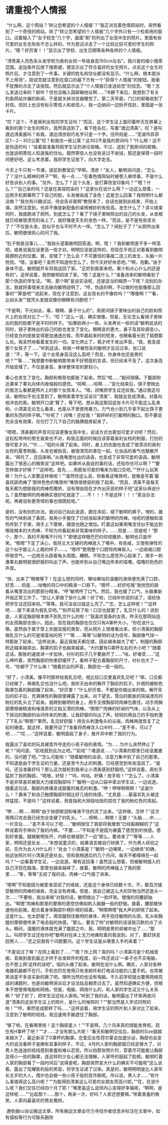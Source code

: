 # 请重视个人情报

 “什么啊，这个网站？‘转让您希望的个人情报’？”我正浏览着色情网站时，突然看到了一个奇怪的网站。除了“转让您希望的个人情报”几个字外只有一个检索用的窗口。试着输入了“女子校生”几个字，画面“刷”的列出了女高中生的照片。里面有些可爱的女生也有些不怎么样的。作为尝试点击了一个比较比较可爱的学生的照片。“嗯？好厉害！！”显示出了学校、出生日期等各种各样的个人情报。

“清秀美人亮色系头发学校为奥利女校一年级身高150cm左右”。我兴奋的缩小搜索范围。追加条件后按下搜索键，便显示出了符合喜好的女生照片。点击这个女生的照片后，才注意到了一件事。关键的姓名和住址都没有显示。“什么啊，根本就派不上用场”。刚说完就注意到在窗口的最下方有一个“获得个人情报”的按钮。我毫不犹豫的点击了该按钮。然后就显示出了“个人情报已发送给您”的信息。“嗯？怎么发送过来的？邮件？但也没输入国邮箱地址啊……”冷静下来后，我想到了有关钓鱼网站诈骗的新闻，于是就关掉浏览器睡觉了。第二天早晨，门口的邮箱收到了封信。信封上也没有标示寄信人和收信人，我一边纳闷一边拆开信封，里面是一张卡片。

“哎？这个，不是奥利女校的学生证吗？”而且，这个学生证上面印着昨天在屏幕上看到的那个女生的照片。竟然真送到了，看下姓名栏，写着“渡边清美”。哎？是叫渡边清美酱吗？和我，渡边清彦刚巧名字只差一个字。住所则是……“芜湖市菲菲区1－2－302公寓”哎？和我住一栋公寓？这302不是我的房间吗？“什么啊！这不是伪造的吗！”说着就准备将假学生证扔进垃圾桶。不过，送到了我房间的邮箱，也就说明寄信人知道我的住址。既然寄信人也没有说过不收钱，那还是保管一段时间更好吧。这么考虑着，我将学生证放下，向大学走去。

今天上午只有一节课。提前到教室后“早啊，清彦！”友人，敏明询问道，“怎么了？没什么精神的样子”“啊，有一点……”在看色情网站时被卷入麻烦事，不是什么好告诉别人的事。“另外，怎么了？这个头发，是打算改变印象吗？”“嗯？什么？”“自己染的吗？还是在美容院染的？”这家伙在说什么啊？一边这么想着，一边用手机屏幕照了下自己的脸，头发被染成了金色！这是怎么回事？我明明什么都没做？“我也有兴趣试试，待会告诉我啊”教授来了，会话也就到此结束，开始上课。突然注意到，也并不像是新配备的桌椅微妙的有些高。发生什么了？讲义结束同时，我就跑进了厕所。到底怎么了？看了下镜子里映照出的自己的头发，从发根就已经被很漂亮的染上了。就好像是天生的发色一样。“而且，是不是有些变长了？”不仅是头发。脸似乎也与平时不大一样。“怎么了？闹肚子了？”从厕所出来后，敏明便很担心的问了我。

“肚子倒是没事儿……”我抬头望着敏明回答道。啊，喂！？我和敏明差不多一样高吧。或者说我应该更高一些才对。明明应该是这样的，但现在平视正对着看到敏明肩膀附近的位置。我，变矮了？怎么会？不可置信的事接二连三的发生，头脑一片恍惚。“喂，没事吧？虽然不知道你怎么了，但今天好好休息吧。”“啊，抱歉。”由于身体不适，敏明就开车将我送回了家。“正好到我家来吧。果汁和点心什么的还是有的”。这样说着，我把敏明招进了家。“嗯？这是什么？”准备进来的敏明看到了那个伪造的学生证。“啊，那个啊”是说实话呢，还是适当的糊弄一下呢？没别的办法，我就将事情来龙去脉向敏明说明了。“哼，伪造的啊，不过做的也挺像那么回事的”“算是吧”“说起来，现在才注意到，这女孩长的不像你吗？”“哪像啊？”“看，比如头发”“就凭头发就说像你眼睛有问题吧？”

“不是啊，不光如此，看，眼睛、鼻子什么的”。用房间镜子里映出的自己的脸和照片上的女孩对比了一下。“哎？”这么一说，确实很像。但是，无论怎么看镜子里映出的我的脸都不是平时的样子。“如果脸再小一些，头发再长一些的话”敏明说话的同时，镜子里映出的自己的脸也发生了变化。眼睛变的更大，鼻子及其轮廓变小。已经变白的皮肤变得更加通透白皙。而早晨起来时的短发，也眼看着长到了肩膀那么长。我呆然地看着发生的一切。变化停止了，我才终于发出声音。“我，我变成那个女孩子了……”听到这话，和我一样被惊呆的敏明才反应过来，张口说道：“不，等一下。这个女孩身高没这么高吧？而且，你身体也还是男的吧？”“等……”我想要中断敏明那带来不好预感的言语，但已经来不及了。这次身高开始变矮了。不仅是身高，身体整体变的更较小。

重心也发生了变化。胸部和臀部也膨胀了起来。然后“唔……”股间很痛。下腹部附近袭来了睾丸向体内收缩般的感觉。“哈啊……哈啊……”变化结束后，镜子里映出的我怎么看都是照片上的那个女孩本人。“喂，闭嘴把学生证还给我。”通过我这句话，敏明似乎也注意到了。敏明拿着学生证谈论“清美”，我就会变成清美。对着向他冲去的我，敏明开口道“算了，等下吧。想从我这取回这张卡片可不能这么乱来哟。小清美无论怎么看来，也是从不曾使用暴力，力气也小到几乎拿不起比筷子更重的东西的样子嘛。”“吵死了！闭嘴！还给我！”我砰砰的打敏明的胸口。但不要说完全没有效果，仅仅打了几下自己的胳膊就疼起来了。

“喂喂，清美酱的声音可应该更像女高中生，说话方式也更加可爱才对吧？然后，这松松垮垮的男生装束也不对，和我见面的时候应该穿着奥利女校的制服，打扮的很可爱才对。”“什……”嗞的头痛了起来。同时，身上的衣服也变成了很清凉的奥利女校的夏季制服。头发也被抬高，被很漂亮的束在一起。化妆品的香气也飘散开来。“拜托了，还回来嘛。”从我嘴里吐出的话语，也变成了非常可爱的语调。敏明露出了很恶心的微笑说“这样吧。如果听从我说的事的话，还给你也可以啊？”“要怎样做才好嘛？”“这样吧。首先……用那张可爱的嘴来为我口交吧。”“开什么玩笑嘛！为什么人家要这样做啦！”“虽然你这么说，但看看这嘴唇吧，就像是写着‘最喜欢舔肉棒了’那样色色的嘴唇哟”嘴唇很艳丽的胀了起来。“而且，清美不是每天每天都为想舔我的肉棒而撒娇，没有理由现在才作出厌恶的样子吧”这家伙再说什么？虽然敏明的肉棒确实很好吃就是了……不！！！不是这样！！！“真没办法呢。再被说些更奇怪的事也很困扰呢。”

是的，没有别的办法。我对自己如此说道，跪在床前，褪下敏明的裤子。噌的，雄性的气味刺进了鼻腔。我用小手握住了已经涨起来的敏明的肉棒。咕呢的感触和温热传到了手掌。用手上下摩擦，硬度也随之增加。盯着这如果用嘴含住似乎能达到喉咙根本的大肉棒，不知为何看起来非常美味的样子。……但是……但是呢！“那个，那个，真的不用嘴不行吗？”即使这样眼巴巴的仰视撒娇，敏明也只是坏笑。“嗯嗯”下定了决心，我将又大又硬的肉棒放入了嘴中。有些咸，又很有弹性的这个似乎能让人上瘾的样子……。“嗯哼”使用整个口腔将肉棒吞入。一边收缩口腔呼吸空气，一边用舌头舔着龟头周围。糟糕。不知怎么感觉开心起来了。用手一刺激睾丸敏明就很舒服的叫出了声。也能听到从自己嘴边传来的嗞噜，嗞噜的色色的声音。

“快，出来了”稍微等下！在这么想的同时，嘟咕嘟咕的温暖的液体便充满了口腔，好苦……但是……咕噜的将口中的精液一口吞下。“嗯哼……好好吃哦”我恍惚的舔着从嘴里流出的那部分精液。“呼”敏明呼了口气。然后，我也缓了口气，头脑重新开始正常工作了。“您让人家做了些什么嘛！好了啦，已经听你说的话了，请给快把学生证还回来啦。”“等等。我可没说过就这么完了。”“怎，怎么这样呢！”“这样吧……接下来请为我乳交吧。”“别开玩笑了啦！口交也就罢了，乳交什么的！说到底，人家这胸部根本做不到乳交什么的啦！”我喜欢苗条的女孩，昨天在那网站选的女孩胸部也很小。因此，现在我的胸部也仅仅只有A罩杯大小。“你在说什么哪。虽然由于属于穿上衣服显瘦的类型，而从照片上很难看出来，但小清美的胸部做乳交什么的可是很富裕的吧？”“等……等等”以敏明的话为信号，胸部像气球一样膨胀了起来。“这样说来。最近我每天都在揉，因此越来越大了呢”。制服的胸部附近越来越突出，胸罩的扣子也越来越紧。“大约要有G罩杯左右的大小吧？”随着这话，膨胀的速度进一步加快，衬衫的扣子几乎要崩开了……“咕，好难受……”这么呻吟着，突然胸部的拘束舒缓开了。看样子配合着胸部的尺寸，衬衫也大了一号。“你都干了什么嘛！”随着抗议的声音，胸部也一摇一摇的。

“好了，小清美。像平时那样给我乳交吧，相比较口交更喜欢乳交吧？”嘛，口交都已经做了，再做乳交也没什么吧。我听天由命的解开了胸前的扣子。扑楞的被粉色胸罩包着的胸部蹦了起来。“好厉害！”什么好厉害，不都是你搞出来的嘛。解开背后的扣子后，充满弹性的胸部便裸露了出来。向下望去，雪白的膨胀的简端漂亮的粉红的乳头立了起来。我跨到敏明的身上，用手支撑胸部将肉棒包裹住。动手用胸部摩擦被精液和唾液弄的又粘又滑的肉棒。“嗯嗯?”肉棒的好闻的气味，以及从上下摇动的胸部的谷间传来的刺激，让我舒服的叫出了声。轻轻的用自己的手指刺激了下乳头“啊嗯?”果然，乳交好舒服！用舌头刺激龟头的尖端，肉棒再度恢复了之前的硬度。就这样，我要开动了?准备将肉棒含入口中时……“差不多，可以了吧……”“哎……”这样说着，敏明直起了身子，推开并中断了我的行为。

我露出了喜欢的玩具被意外夺走的小孩子般的表情。“为……为什么突然停止了呢？”询问道。“前戏就到此为止吧。”“前戏”？难道说……“小清美的那里已经湿漉漉的，没问题了吧。”“怎么可能啦！”随着敏明的话语，注意力集中到了自己的那里。不知道是由于学生证的力量，还是至今为止的刺激。已经感觉到有些湿润了。“是吗，还没准备好吗？那么这次就轮到我来让小清美感到舒服吧。”这样说着，用右手猛抓了我的胸部。“唔哦，好软！”“呜，呜咕。好痛！放手啦！”“怎么了。小清美不是非常喜欢被我大力揉捏胸部吗？”敏明一边从口袋中拿出学生证，一边说道。随着这句话，胸部的疼痛变成甜蜜的难忍的刺激。“咿！咿呀啊啊啊！”这是什么！？袭来了和自己触摸胸部时相比好几倍的快感。“尤其是……最喜欢乳头被这样猛捏，不是吗？”这样说着，用食指和大拇指咕扭的捏住了我的粉红色的突起。

“咿……啊……啊啊”由于快感眼泪和唾液不住的流了出来。“这样做，怎样？”这次用两只攻击我已经完全变硬了的乳头。“……呀啊……啊嗯！无要！”头脑……中……一片空白……“差不多可以了吧……”敏明按住了肩部将我推倒“已经黏糊糊的了”这样说着将手伸向了我的内裤。“不要……”不知是不是因为暴露了感觉到的快感。感到好害羞。腿被敏明张开，内裤也被褪到了一边“那么，要进来了”“等等……人家，明明还是处女……”本想说童贞的，结果语言被自行转换了。作为男人经验之前，先作为女人H什么的！“处女？小清美是？”敏明一边嘲笑，一边继续“的确，拍这张照片时小清美还是处女。但和我相遇后的几个月间，每天不都缠绵在一起吗？”一边看着学生证，一边说道。哪有这回事！虽然这么想着，但被敏明插入的自己浮现在脑海，那里也越来越痒了。接着，敏明的肉棒碰上了我的那里……“等，等等”无视了我的话，肉棒一口气插了进来。

“嗯啊”不知是因为被爱液湿润了的缘故，还是这个身体已经数十次，不，数百次接受敏明的肉棒的缘故，完全没有疼痛。但是，我自己被这么大的异物当然还是头一次……“不要啦，拔出来嘛”对我的话，敏明做出了一脸坏笑。慢慢的将腰部抽出。“啊嗯”肉棒和那里的摩擦的感觉仿佛如刺入脑髓一般的舒服。接着，腰部被快速地向前推。配合着身体胸部扑楞扑楞的摇着。“啊嗯啊嗯”我大声的娇喘了起来。这是什么，也太舒服了。用双腿钩住敏明的身体，用手抱住敏明的头部。乳头和胸膛的摩擦便传来了电击般的快感。“那么，要去了哟”对敏明的话语我沉默的点了点头。瞬间，温暖的液体就充满了腹部之中。我，明明是男的却被中出了……“那么，叫把学生证还给你吧”敏明对在床上无力地瘫软着的我说到。对了，要赶快变回男人……“还之前我有个问题要问，这个学生证是从哪里入手的来着？”

“不是说过了嘛？在网上看到了……”“嗯？你上网？真的吗？小清美可是个机械音痴，音痴到直到最近才终于会发邮件的程度，前一阵还说过‘一辈子也不买电脑，也不想上网’这样的话吧”。嗞的头痛了起来。敏明在说什么啊。确实，人家对各种电器机器都不在行。手机也仍在使用只有发邮件和打电话功能的儿童手机，也常被笑话差不多该买新的换了吧。理所当然的也没有电脑。不久前学校提出要用网络完成的课题时，也是向敏明哭诉后才设法姑且糊弄过去了。虽然知道确实方便，但根本不想使用电脑和网络。但是，电脑、网络什么的，和人家的学生证又什么关系嘛？“好了好了，把学生证还给人家啦。”听到了我的话，敏明露出了坏笑再度问道“清美的这张学生证上的照片，是什么时候照的？”“那当然是入学式时照的啦！”“哼，果然变成那样了吗……”这样说着，用学生证的照片和人家对比了起来。注意到了敏明的视线，我迅速用手腕遮住了胸部。

“够了啦，在看哪里啦！这个胸部星人！”“不是啊，几个月来真的很能发育呢。现在有H罩杯了吧？”“才……才没有那么大呢！”春天和敏明交往后，胸部的Size就越来越大了，最近新买了G罩杯的胸罩。恋爱后女性荷尔蒙会加速分泌，胸部也会变大的说法看样子是确有其事的样子。不过，4月时人家的胸部就已经足够大了，对男人色迷迷的视线感到害羞和难以忍受。所以拍那张照片时，穿着尽可能能让胸部显得小一些的胸罩，连这样的少女心都无法理解。人家呼的鼓起了脸颊。敏明盯着人家的胸部看了一段时间后“说得是呢，胸部突然变大什么的确实不可能呢”这么说着，露出了炫耀胜利般的笑容，将学生证递了过来。真是的，敏明明明是比人家年长五岁的大人，偶尔也会做一些小孩子般的恶作剧呢。所以说，男人才……“有什么事值得这么高兴呢？”“为能得到清美这么可爱的女朋友而高兴呢。”“在，在说什么呢？我们交往已经四个月了耶！”嘴里虽这么说但内心变得好幸福呢。“啊啊，是这样呢……”“比起那个……那个，再来一次，好吗？人家还想要嘛。”带着害羞的微笑，人家向最喜欢的男友撒娇。

 遵依据cc协议搬运文章，所有搬运文章会尽力寻找作者信息并标注在文章中，如有侵权等行为可联系删除

